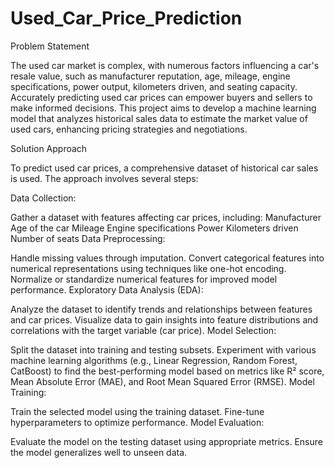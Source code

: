 # Used_Car_Price_Prediction
Problem Statement

The used car market is complex, with numerous factors influencing a car's resale value, such as manufacturer reputation, age, mileage, engine specifications, power output, kilometers driven, and seating capacity. Accurately predicting used car prices can empower buyers and sellers to make informed decisions. This project aims to develop a machine learning model that analyzes historical sales data to estimate the market value of used cars, enhancing pricing strategies and negotiations.

Solution Approach

To predict used car prices, a comprehensive dataset of historical car sales is used. The approach involves several steps:

Data Collection:

Gather a dataset with features affecting car prices, including:
Manufacturer
Age of the car
Mileage
Engine specifications
Power
Kilometers driven
Number of seats
Data Preprocessing:

Handle missing values through imputation.
Convert categorical features into numerical representations using techniques like one-hot encoding.
Normalize or standardize numerical features for improved model performance.
Exploratory Data Analysis (EDA):

Analyze the dataset to identify trends and relationships between features and car prices.
Visualize data to gain insights into feature distributions and correlations with the target variable (car price).
Model Selection:

Split the dataset into training and testing subsets.
Experiment with various machine learning algorithms (e.g., Linear Regression, Random Forest, CatBoost) to find the best-performing model based on metrics like R² score, Mean Absolute Error (MAE), and Root Mean Squared Error (RMSE).
Model Training:

Train the selected model using the training dataset.
Fine-tune hyperparameters to optimize performance.
Model Evaluation:

Evaluate the model on the testing dataset using appropriate metrics.
Ensure the model generalizes well to unseen data.
